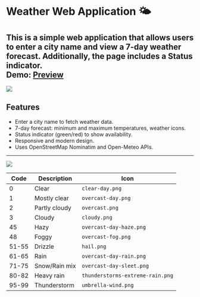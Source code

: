 # Weather Web Application 🌤️

This is a simple web application that allows users to enter a city name and view a 7-day weather forecast. Additionally, the page includes a **Status** indicator.
<br>Demo: <a href="https://layerswork.com.tr/github/weather/">Preview</a>
---

<img src="https://layerswork.com.tr/github/weather/1.png">

## Features

- Enter a city name to fetch weather data.
- 7-day forecast: minimum and maximum temperatures, weather icons.
- Status indicator (green/red) to show availability.
- Responsive and modern design.
- Uses OpenStreetMap Nominatim and Open-Meteo APIs.

---

<img src="https://layerswork.com.tr/github/weather/2.png">

| Code  | Description   | Icon                             |
| ----- | ------------- | -------------------------------- |
| 0     | Clear         | `clear-day.png`                  |
| 1     | Mostly clear  | `overcast-day.png`               |
| 2     | Partly cloudy | `overcast.png`                   |
| 3     | Cloudy        | `cloudy.png`                     |
| 45    | Hazy          | `overcast-day-haze.png`          |
| 48    | Foggy         | `overcast-fog.png`               |
| 51-55 | Drizzle       | `hail.png`                       |
| 61-65 | Rain          | `overcast-day-rain.png`          |
| 71-75 | Snow/Rain mix | `overcast-day-sleet.png`         |
| 80-82 | Heavy rain    | `thunderstorms-extreme-rain.png` |
| 95-99 | Thunderstorm  | `umbrella-wind.png`              |
